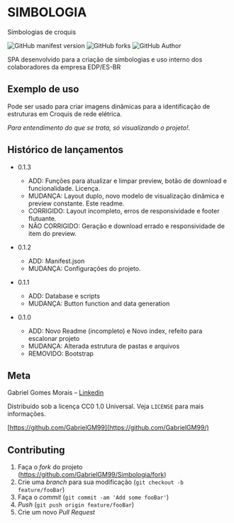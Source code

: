 # SIMBOLOGIA
Simbologias de croquis

![GitHub manifest version](https://img.shields.io/github/manifest-json/v/DWRP/Simbologia/development?color=%2300FF&style=flat-square)
![GitHub forks](https://img.shields.io/github/forks/GabrielGM99/Simbologia?style=flat-square)
![GitHub Author](https://img.shields.io/badge/Autor-Gabriel%20Gomes-green?color=red&label=Autor&style=flat-square)

SPA desenvolvido para a criação de simbologias e uso interno dos colaboradores da empresa EDP/ES-BR

## Exemplo de uso

Pode ser usado para criar imagens dinâmicas para a identificação de estruturas em Croquis de rede elétrica.

_Para entendimento do que se trata, só visualizando o projeto!._

## Histórico de lançamentos

* 0.1.3
  * ADD: Funções para atualizar e limpar preview, botão de download e funcionalidade. Licença.
  * MUDANÇA: Layout duplo, novo modelo de visualização dinâmica e preview constante. Este readme.
  * CORRIGIDO: Layout incompleto, erros de responsividade e footer flutuante.
  * NÃO CORRIGIDO: Geração e download errado e responsividade de item do preview.

* 0.1.2
  * ADD: Manifest.json
  * MUDANÇA: Configurações do projeto.

* 0.1.1
  * ADD: Database e scripts
  * MUDANÇA: Button function and data generation

* 0.1.0
  * ADD: Novo Readme (incompleto) e Novo index, refeito para escalonar projeto
  * MUDANÇA: Alterada estrutura de pastas e arquivos
  * REMOVIDO: Bootstrap

## Meta

Gabriel Gomes Morais – [Linkedin](https://www.linkedin.com/in/gabriel-gomes-morais-518b33194/)

Distribuído sob a licença CC0 1.0 Universal. Veja `LICENSE` para mais informações.

[https://github.com/GabrielGM99](https://github.com/GabrielGM99/)

## Contributing

1. Faça o _fork_ do projeto (<https://github.com/GabrielGM99/Simbologia/fork>)
2. Crie uma _branch_ para sua modificação (`git checkout -b feature/fooBar`)
3. Faça o _commit_ (`git commit -am 'Add some fooBar'`)
4. _Push_ (`git push origin feature/fooBar`)
5. Crie um novo _Pull Request_
